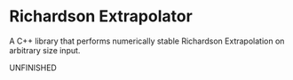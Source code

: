 Richardson Extrapolator
=======================

A C++ library that performs numerically stable Richardson Extrapolation on arbitrary size input.

UNFINISHED
